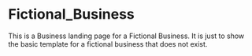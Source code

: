 # Fictional_Business
This is a Business landing page for a Fictional Business.
It is just to show the basic template for a fictional business that does not exist.
